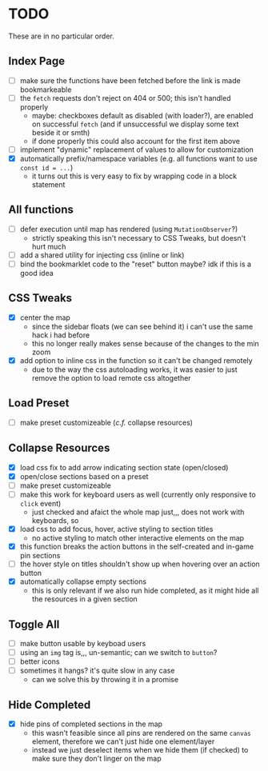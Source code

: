 # TODO
These are in no particular order.

## Index Page
- [ ] make sure the functions have been fetched before the link is made bookmarkeable
- [ ] the `fetch` requests don't reject on 404 or 500; this isn't handled properly
  - maybe: checkboxes default as disabled (with loader?), are enabled on successful `fetch` (and
  if unsuccessful we display some text beside it or smth)
  - if done properly this could also account for the first item above
- [ ] implement "dynamic" replacement of values to allow for customization
- [x] automatically prefix/namespace variables (e.g. all functions want to use `const id = ...`)
  - it turns out this is very easy to fix by wrapping code in a block statement

## All functions
- [ ] defer execution until map has rendered (using `MutationObserver`?)
  - strictly speaking this isn't necessary to CSS Tweaks, but doesn't hurt much
- [ ] add a shared utility for injecting css (inline or link)
- [ ] bind the bookmarklet code to the "reset" button maybe? idk if this is a good idea

## CSS Tweaks
- [x] center the map
  - since the sidebar floats (we can see behind it) i can't use the same hack i had before
  - this no longer really makes sense because of the changes to the min zoom
- [x] add option to inline css in the function so it can't be changed remotely
  - due to the way the css autoloading works, it was easier to just remove the option to load
  remote css altogether

## Load Preset
- [ ] make preset customizeable (_c.f._ collapse resources)

## Collapse Resources
- [x] load css fix to add arrow indicating section state (open/closed)
- [x] open/close sections based on a preset
- [ ] make preset customizeable
- [ ] make this work for keyboard users as well (currently only responsive to `click` event)
  - just checked and afaict the whole map just,,, does not work with keyboards, so
- [x] load css to add focus, hover, active styling to section titles
  - no active styling to match other interactive elements on the map
- [x] this function breaks the action buttons in the self-created and in-game pin sections
- [ ] the hover style on titles shouldn't show up when hovering over an action button
- [x] automatically collapse empty sections
  - this is only relevant if we also run hide completed, as it might hide all the resources in a
  given section

## Toggle All
- [ ] make button usable by keyboad users
- [ ] using an `img` tag is,,, un-semantic; can we switch to `button`?
- [ ] better icons
- [ ] sometimes it hangs? it's quite slow in any case
  - can we solve this by throwing it in a promise

## Hide Completed
- [x] hide pins of completed sections in the map
  - this wasn't feasible since all pins are rendered on the same `canvas` element,
  therefore we can't just hide one element/layer
  - instead we just deselect items when we hide them (if checked) to make sure they
  don't linger on the map

